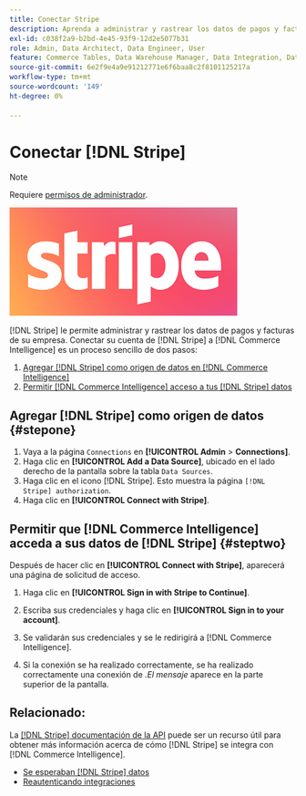```yaml
---
title: Conectar Stripe
description: Aprenda a administrar y rastrear los datos de pagos y facturas de su empresa.
exl-id: c038f2a9-b2bd-4e45-93f9-12d2e5077b31
role: Admin, Data Architect, Data Engineer, User
feature: Commerce Tables, Data Warehouse Manager, Data Integration, Data Import/Export
source-git-commit: 6e2f9e4a9e91212771e6f6baa8c2f8101125217a
workflow-type: tm+mt
source-wordcount: '149'
ht-degree: 0%

---
```


# Conectar [!DNL Stripe]

>[!NOTE]
>
>Requiere [permisos de administrador](../../../administrator/user-management/user-management.md).

![](../../../assets/stripe-logo.png)

[!DNL Stripe] le permite administrar y rastrear los datos de pagos y facturas de su empresa. Conectar su cuenta de [!DNL Stripe] a [!DNL Commerce Intelligence] es un proceso sencillo de dos pasos:

1. [Agregar  [!DNL Stripe] como origen de datos en [!DNL Commerce Intelligence]](#stepone)
1. [Permitir  [!DNL Commerce Intelligence] acceso a tus [!DNL Stripe] datos](#steptwo)

## Agregar [!DNL Stripe] como origen de datos {#stepone}

1. Vaya a la página `Connections` en **[!UICONTROL Admin** > **Connections]**.
1. Haga clic en **[!UICONTROL Add a Data Source]**, ubicado en el lado derecho de la pantalla sobre la tabla `Data Sources`.
1. Haga clic en el icono [!DNL Stripe]. Esto muestra la página `[!DNL Stripe] authorization`.
1. Haga clic en **[!UICONTROL Connect with Stripe]**.

## Permitir que [!DNL Commerce Intelligence] acceda a sus datos de [!DNL Stripe] {#steptwo}

Después de hacer clic en **[!UICONTROL Connect with Stripe]**, aparecerá una página de solicitud de acceso.

1. Haga clic en **[!UICONTROL Sign in with Stripe to Continue]**.

1. Escriba sus credenciales y haga clic en **[!UICONTROL Sign in to your account]**.

1. Se validarán sus credenciales y se le redirigirá a [!DNL Commerce Intelligence].

1. Si la conexión se ha realizado correctamente, se ha realizado correctamente una conexión de *.El mensaje* aparece en la parte superior de la pantalla.

## Relacionado:

La [[!DNL Stripe] documentación de la API](https://stripe.com/docs/api) puede ser un recurso útil para obtener más información acerca de cómo [!DNL Stripe] se integra con [!DNL Commerce Intelligence].

* [Se esperaban  [!DNL Stripe] datos](../integrations/stripe-data.md)
* [Reautenticando integraciones](https://experienceleague.adobe.com/docs/commerce-knowledge-base/kb/how-to/mbi-reauthenticating-integrations.html)
